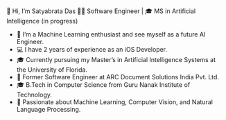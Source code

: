 
👋 Hi, I’m Satyabrata Das
👨‍💻 Software Engineer | 🎓 MS in Artificial Intelligence (in progress)

 -  👀 I’m a Machine Learning enthusiast and see myself as a future AI Engineer.
 -  💻 I have 2 years of experience as an iOS Developer.
 -  🎓 Currently pursuing my Master’s in Artificial Intelligence Systems at the University of Florida.
 -  🏢 Former Software Engineer at ARC Document Solutions India Pvt. Ltd.
 -  🎓 B.Tech in Computer Science from Guru Nanak Institute of Technology.
 -  🔬 Passionate about Machine Learning, Computer Vision, and Natural Language Processing.

<!-- - 💞️ I’m looking to collaborate on ...
- 📫 How to reach me ... -->

<!---
Satyabratadas/Satyabratadas is a ✨ special ✨ repository because its `README.md` (this file) appears on your GitHub profile.
You can click the Preview link to take a look at your changes.
--->
